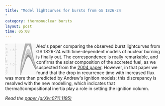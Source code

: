 ```yaml
---
title: "Model lightcurves for bursts from GS 1826-24
"
category: thermonuclear bursts
layout: post
time: 05:08
---
```

<!-- header generated from blosxom format post; make_header.pl 23.1.2022 -->
<p>
<!-- created by convert.pl on Mon Jan 30 23:09:41 EST 2012 -->
<!-- converted from ../2007/11/model-lightcurves-for-bursts-from-gs.html -->
<!-- Post timestamp Friday, November 09, 2007 3:08 PM -->
<!-- touch -t 200711091508 -->
<!-- Labels: 2007, papers, thermonuclear bursts -->
      <img src="/images/lightcurves.gif" width="100" height="100" align="left">Alex's paper comparing the observed burst lightcurves from GS&nbsp;1826-24 with time-dependent models of nuclear burning is finally out. The correspondence is really remarkable, and confirms the solar composition of the accreted fuel, as we suspected from the <a href="http://adsabs.harvard.edu/cgi-bin/nph-bib_query?bibcode=2004ApJ...601..466G&db_key=AST&high=3f7869674c20002">2004 paper</a>. However, in that paper we found that the drop in recurrence time with increased flux was more than predicted by Andrew's ignition models; this discrepancy is resolved with the new modelling, which indicates that thermal/compositional inertia play a role in setting the ignition column.
<p>
<em>Read the <a href="http://arxiv.org/abs/0711.1195">paper (arXiv:0711.1195)</a></em>
